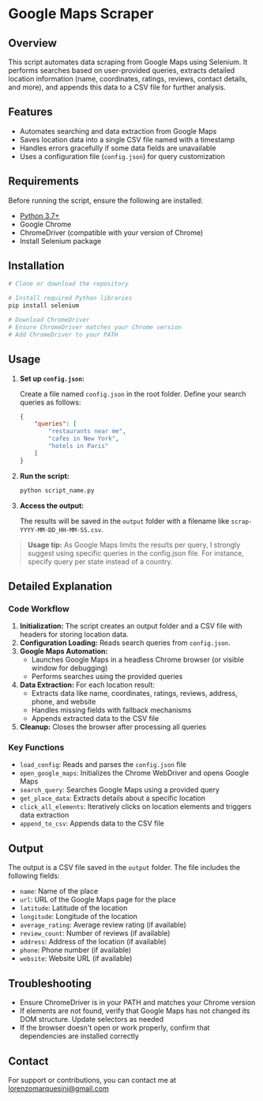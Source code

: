 # Google Maps Scraper

## Overview
This script automates data scraping from Google Maps using Selenium. It performs searches based on user-provided queries, extracts detailed location information (name, coordinates, ratings, reviews, contact details, and more), and appends this data to a CSV file for further analysis.

## Features
* Automates searching and data extraction from Google Maps
* Saves location data into a single CSV file named with a timestamp
* Handles errors gracefully if some data fields are unavailable
* Uses a configuration file (`config.json`) for query customization

## Requirements
Before running the script, ensure the following are installed:

* [Python 3.7+](https://www.python.org/)
* Google Chrome
* ChromeDriver (compatible with your version of Chrome)
* Install Selenium package

## Installation
```bash
# Clone or download the repository

# Install required Python libraries
pip install selenium

# Download ChromeDriver
# Ensure ChromeDriver matches your Chrome version
# Add ChromeDriver to your PATH
```

## Usage
1. **Set up `config.json`:**
   
   Create a file named `config.json` in the root folder. Define your search queries as follows:
   ```json
   {
       "queries": [
           "restaurants near me",
           "cafes in New York",
           "hotels in Paris"
       ]
   }
   ```

2. **Run the script:**
   ```bash
   python script_name.py
   ```

3. **Access the output:**
   
   The results will be saved in the `output` folder with a filename like `scrap-YYYY-MM-DD_HH-MM-SS.csv`.

> **Usage tip:** As Google Maps limits the results per query, I strongly suggest using specific queries in the config.json file. For instance, specify query per state instead of a country.

## Detailed Explanation

### Code Workflow
1. **Initialization:** The script creates an output folder and a CSV file with headers for storing location data.
2. **Configuration Loading:** Reads search queries from `config.json`.
3. **Google Maps Automation:**
   * Launches Google Maps in a headless Chrome browser (or visible window for debugging)
   * Performs searches using the provided queries
4. **Data Extraction:** For each location result:
   * Extracts data like name, coordinates, ratings, reviews, address, phone, and website
   * Handles missing fields with fallback mechanisms
   * Appends extracted data to the CSV file
5. **Cleanup:** Closes the browser after processing all queries

### Key Functions
* `load_config`: Reads and parses the `config.json` file
* `open_google_maps`: Initializes the Chrome WebDriver and opens Google Maps
* `search_query`: Searches Google Maps using a provided query
* `get_place_data`: Extracts details about a specific location
* `click_all_elements`: Iteratively clicks on location elements and triggers data extraction
* `append_to_csv`: Appends data to the CSV file

## Output
The output is a CSV file saved in the `output` folder. The file includes the following fields:

* `name`: Name of the place
* `url`: URL of the Google Maps page for the place
* `latitude`: Latitude of the location
* `longitude`: Longitude of the location
* `average_rating`: Average review rating (if available)
* `review_count`: Number of reviews (if available)
* `address`: Address of the location (if available)
* `phone`: Phone number (if available)
* `website`: Website URL (if available)

## Troubleshooting
* Ensure ChromeDriver is in your PATH and matches your Chrome version
* If elements are not found, verify that Google Maps has not changed its DOM structure. Update selectors as needed
* If the browser doesn't open or work properly, confirm that dependencies are installed correctly

## Contact
For support or contributions, you can contact me at lorenzomarquesini@gmail.com